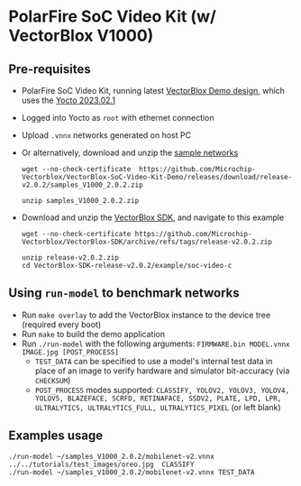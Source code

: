 
# PolarFire SoC Video Kit (w/ VectorBlox V1000)

## Pre-requisites
- PolarFire SoC Video Kit, running latest [VectorBlox Demo design](https://github.com/Microchip-Vectorblox/VectorBlox-SoC-Video-Kit-Demo/releases), which uses the [Yocto 2023.02.1](https://github.com/polarfire-soc/meta-polarfire-soc-yocto-bsp/releases/download/v2023.02.1/core-image-minimal-dev-mpfs-video-kit-20230328105837.rootfs.wic.gz)
- Logged into Yocto as `root` with ethernet connection
- Upload `.vnnx` networks generated on host PC 
- Or alternatively, download and unzip the [sample networks](https://github.com/Microchip-Vectorblox/VectorBlox-SoC-Video-Kit-Demo/releases/download/release-v2.0.2/samples_V1000_2.0.2.zip)
    ```
    wget --no-check-certificate  https://github.com/Microchip-Vectorblox/VectorBlox-SoC-Video-Kit-Demo/releases/download/release-v2.0.2/samples_V1000_2.0.2.zip 

    unzip samples_V1000_2.0.2.zip
    ```
- Download and unzip the [VectorBlox SDK](https://github.com/Microchip-Vectorblox/VectorBlox-SDK/archive/refs/tags/release-v2.0.2.zip), and navigate to this example

    ```
    wget --no-check-certificate https://github.com/Microchip-Vectorblox/VectorBlox-SDK/archive/refs/tags/release-v2.0.2.zip 

    unzip release-v2.0.2.zip
    cd VectorBlox-SDK-release-v2.0.2/example/soc-video-c
    ```
 ## Using `run-model` to benchmark networks
- Run `make overlay` to add the VectorBlox instance to the device tree (required every boot)
- Run `make` to build the demo application  
- Run `./run-model`  with the following arguments: `FIRMWARE.bin MODEL.vnnx IMAGE.jpg [POST_PROCESS]`
    - `TEST_DATA` can be specified to use a model's internal test data in place of an image to verify hardware and simulator bit-accuracy (via `CHECKSUM`)
    - `POST_PROCESS` modes supported: `CLASSIFY, YOLOV2, YOLOV3, YOLOV4, YOLOV5, BLAZEFACE, SCRFD, RETINAFACE, SSDV2, PLATE, LPD, LPR, ULTRALYTICS, ULTRALYTICS_FULL, ULTRALYTICS_PIXEL` (or left blank)
    
## Examples usage 
```
./run-model ~/samples_V1000_2.0.2/mobilenet-v2.vnnx ../../tutorials/test_images/oreo.jpg  CLASSIFY
./run-model ~/samples_V1000_2.0.2/mobilenet-v2.vnnx TEST_DATA 
```

